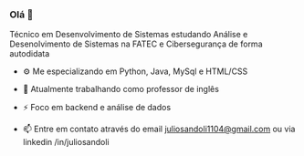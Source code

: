 ### Olá 👋

Técnico em Desenvolvimento de Sistemas estudando Análise e Desenolvimento de Sistemas na FATEC e Cibersegurança de forma autodidata

- ⚙️ Me especializando em Python, Java, MySql e HTML/CSS
- 💬 Atualmente trabalhando como professor de inglês
- ⚡ Foco em backend e análise de dados

- 📫 Entre em contato através do email juliosandoli1104@gmail.com ou via linkedin /in/juliosandoli
<!--
**jsandoli/jsandoli** is a ✨ _special_ ✨ repository because its `README.md` (this file) appears on your GitHub profile.

Here are some ideas to get you started:

- 🔭 I’m currently working on ...
- 🌱 I’m currently learning ...
- 👯 I’m looking to collaborate on ...
- 🤔 I’m looking for help with ...
- 💬 Ask me about ...
- 📫 How to reach me: ...
- 😄 Pronouns: ...
- ⚡ Fun fact: ...
-->



